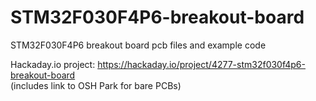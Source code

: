 # STM32F030F4P6-breakout-board
STM32F030F4P6 breakout board pcb files and example code

Hackaday.io project: https://hackaday.io/project/4277-stm32f030f4p6-breakout-board  
(includes link to OSH Park for bare PCBs)

